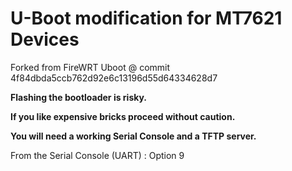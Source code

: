 U-Boot modification for MT7621 Devices
==========
Forked from FireWRT Uboot @ commit 4f84dbda5ccb762d92e6c13196d55d64334628d7

**Flashing the bootloader is risky.**

**If you like expensive bricks proceed without caution.**

**You will need a working Serial Console and a TFTP server.**

From the Serial Console (UART) : Option 9

